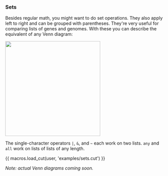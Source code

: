 ### Sets

Besides regular math, you might want to do set operations. They also apply left
to right and can be grouped with parentheses. They're very useful for comparing
lists of genes and genomes. With these you can describe the equivalent of any
Venn diagram:

<img src="{{ url_for('static',filename='venn-sets.png') }}" width="300">

The single-character operators `|`, `&`, and `~` each work on two lists.
`any` and `all` work on lists of lists of any length.

{{ macros.load_cut(user, 'examples/sets.cut') }}

_Note: actual Venn diagrams coming soon._
